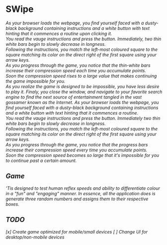 # SWipe

*As your browser loads the webpage, you find yourself faced with a dusty-black background containing instructions and a white button with text hinting that it commences a routine upon clicking it.<br>
You read the vauge instructions and press the  button. Immediately, two thin white bars begin to slowly decrease in longness.<br>
Following the instructions, you match the left-most coloured square to the square matching its color on the direct right of the first square using your arrow keys.<br>
As you progress through the game, you notice that the thin-white bars increase their compression speed each time you accumulate points.<br>
Soon the compression speed rises to a large value that makes continuing the game impossible for you.<br>
As you realize the game is designed to be impossible, you have less desire to play it. Finaly, you close the window, and navigate to your favorite search engine to find the next source of entertainment tangled in the vast gossamer known as the Internet.</i>
<i>As your browser loads the webpage, you find yourself faced with a dusty-black background containing instructions and a white button with text hinting that it commences a routine.<br>
You read the vauge instructions and press the  button. Immediately two thin white bars begin to slowly decrease in longness.<br>
Following the instructions, you match the left-most coloured square to the square matching its color on the direct right of the first square using your arrow keys.<br>
As you progress through the game, you notice that the progress bars increase their compression speed every time you accumulate points.<br>
Soon the compression speed becomes so large that it's impossible for you to continue past a certain amount. <br>*

## Game
'Tis designed to test human reflex speeds and ability to differentiate colour in a "fun" and "engaging" manner.
In essence, all the application does is generate three random numbers and assigns them to their respective boxes.

## TODO
[x] Create game optimized for mobile/small devices
[ ] Change UI for desktop/non-mobile devices
